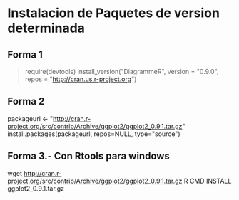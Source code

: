 # Instalacion de Paquetes de version determinada
## Forma 1
>require(devtools)
>install_version("DiagrammeR", version = "0.9.0", repos = "http://cran.us.r-project.org")

## Forma 2
packageurl <- "http://cran.r-project.org/src/contrib/Archive/ggplot2/ggplot2_0.9.1.tar.gz"
install.packages(packageurl, repos=NULL, type="source")

## Forma 3.- Con Rtools para windows
wget http://cran.r-project.org/src/contrib/Archive/ggplot2/ggplot2_0.9.1.tar.gz
R CMD INSTALL ggplot2_0.9.1.tar.gz




